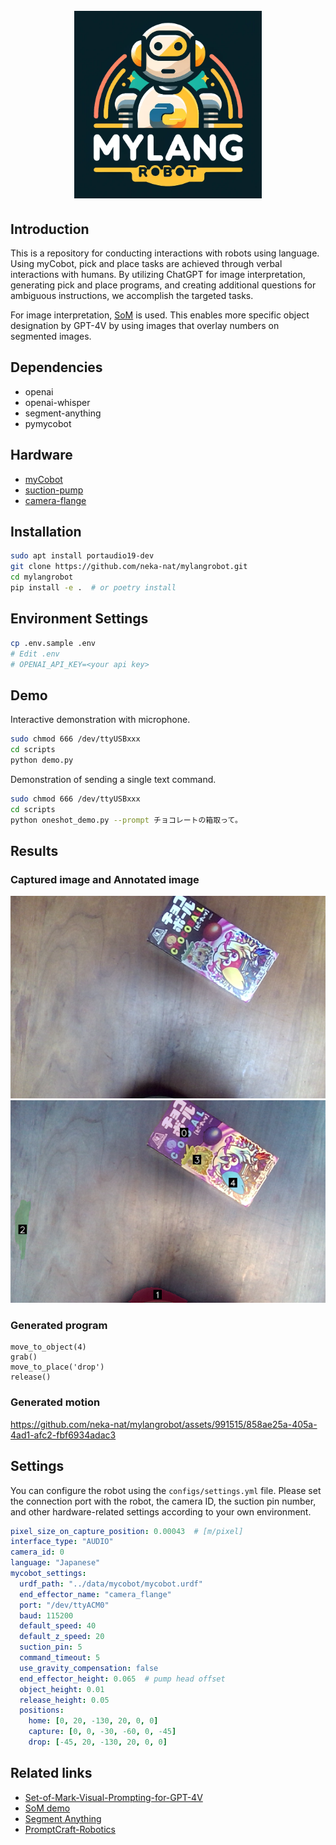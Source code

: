 <h1 align="center">
  <br>
  <img height="300" src="assets/mylangrobot_logo.png">
  <br>
</h1>

## Introduction

This is a repository for conducting interactions with robots using language. Using myCobot, pick and place tasks are achieved through verbal interactions with humans.
By utilizing ChatGPT for image interpretation, generating pick and place programs, and creating additional questions for ambiguous instructions, we accomplish the targeted tasks.

For image interpretation, [SoM](https://som-gpt4v.github.io/) is used. This enables more specific object designation by GPT-4V by using images that overlay numbers on segmented images.

## Dependencies

* openai
* openai-whisper
* segment-anything
* pymycobot

## Hardware

* [myCobot](https://shop.elephantrobotics.com/collections/mycobot/products/mycobot-worlds-smallest-and-lightest-six-axis-collaborative-robot)
* [suction-pump](https://shop.elephantrobotics.com/collections/suction-pumps/products/suction-pump-2-0)
* [camera-flange](https://shop.elephantrobotics.com/collections/camera-modules/products/camera-flange-2-0)

## Installation

```sh
sudo apt install portaudio19-dev
git clone https://github.com/neka-nat/mylangrobot.git
cd mylangrobot
pip install -e .  # or poetry install
```

## Environment Settings

```sh
cp .env.sample .env
# Edit .env
# OPENAI_API_KEY=<your api key>
```

## Demo

Interactive demonstration with microphone.

```sh
sudo chmod 666 /dev/ttyUSBxxx
cd scripts
python demo.py
```

Demonstration of sending a single text command.

```sh
sudo chmod 666 /dev/ttyUSBxxx
cd scripts
python oneshot_demo.py --prompt チョコレートの箱取って。
```

## Results

### Captured image and Annotated image

![capture](assets/capture.png)
![annotated](assets/annotated.png)

### Generated program

```
move_to_object(4)
grab()
move_to_place('drop')
release()
```

### Generated motion

https://github.com/neka-nat/mylangrobot/assets/991515/858ae25a-405a-4ad1-afc2-fbf6934adac3

## Settings

You can configure the robot using the `configs/settings.yml` file.
Please set the connection port with the robot, the camera ID, the suction pin number, and other hardware-related settings according to your own environment.

```yaml
pixel_size_on_capture_position: 0.00043  # [m/pixel]
interface_type: "AUDIO"
camera_id: 0
language: "Japanese"
mycobot_settings:
  urdf_path: "../data/mycobot/mycobot.urdf"
  end_effector_name: "camera_flange"
  port: "/dev/ttyACM0"
  baud: 115200
  default_speed: 40
  default_z_speed: 20
  suction_pin: 5
  command_timeout: 5
  use_gravity_compensation: false
  end_effector_height: 0.065  # pump head offset
  object_height: 0.01
  release_height: 0.05
  positions:
    home: [0, 20, -130, 20, 0, 0]
    capture: [0, 0, -30, -60, 0, -45]
    drop: [-45, 20, -130, 20, 0, 0]
```

## Related links

* [Set-of-Mark-Visual-Prompting-for-GPT-4V](https://github.com/microsoft/SoM)
* [SoM demo](https://github.com/SkalskiP/SoM)
* [Segment Anything](https://github.com/facebookresearch/segment-anything)
* [PromptCraft-Robotics](https://github.com/microsoft/PromptCraft-Robotics)
